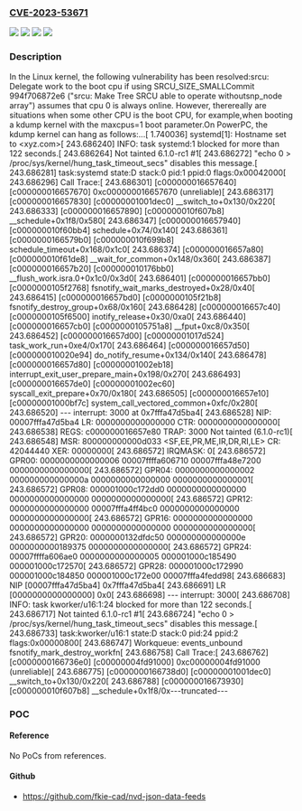 ### [CVE-2023-53671](https://cve.mitre.org/cgi-bin/cvename.cgi?name=CVE-2023-53671)
![](https://img.shields.io/static/v1?label=Product&message=Linux&color=blue)
![](https://img.shields.io/static/v1?label=Version&message=&color=brightgreen)
![](https://img.shields.io/static/v1?label=Version&message=1da177e4c3f41524e886b7f1b8a0c1fc7321cac2%20&color=brightgreen)
![](https://img.shields.io/static/v1?label=Vulnerability&message=n%2Fa&color=blue)

### Description

In the Linux kernel, the following vulnerability has been resolved:srcu: Delegate work to the boot cpu if using SRCU_SIZE_SMALLCommit 994f706872e6 ("srcu: Make Tree SRCU able to operate withoutsnp_node array") assumes that cpu 0 is always online.  However, therereally are situations when some other CPU is the boot CPU, for example,when booting a kdump kernel with the maxcpus=1 boot parameter.On PowerPC, the kdump kernel can hang as follows:...[    1.740036] systemd[1]: Hostname set to <xyz.com>[  243.686240] INFO: task systemd:1 blocked for more than 122 seconds.[  243.686264]       Not tainted 6.1.0-rc1 #1[  243.686272] "echo 0 > /proc/sys/kernel/hung_task_timeout_secs" disables this message.[  243.686281] task:systemd         state:D stack:0     pid:1     ppid:0      flags:0x00042000[  243.686296] Call Trace:[  243.686301] [c000000016657640] [c000000016657670] 0xc000000016657670 (unreliable)[  243.686317] [c000000016657830] [c00000001001dec0] __switch_to+0x130/0x220[  243.686333] [c000000016657890] [c000000010f607b8] __schedule+0x1f8/0x580[  243.686347] [c000000016657940] [c000000010f60bb4] schedule+0x74/0x140[  243.686361] [c0000000166579b0] [c000000010f699b8] schedule_timeout+0x168/0x1c0[  243.686374] [c000000016657a80] [c000000010f61de8] __wait_for_common+0x148/0x360[  243.686387] [c000000016657b20] [c000000010176bb0] __flush_work.isra.0+0x1c0/0x3d0[  243.686401] [c000000016657bb0] [c0000000105f2768] fsnotify_wait_marks_destroyed+0x28/0x40[  243.686415] [c000000016657bd0] [c0000000105f21b8] fsnotify_destroy_group+0x68/0x160[  243.686428] [c000000016657c40] [c0000000105f6500] inotify_release+0x30/0xa0[  243.686440] [c000000016657cb0] [c0000000105751a8] __fput+0xc8/0x350[  243.686452] [c000000016657d00] [c00000001017d524] task_work_run+0xe4/0x170[  243.686464] [c000000016657d50] [c000000010020e94] do_notify_resume+0x134/0x140[  243.686478] [c000000016657d80] [c00000001002eb18] interrupt_exit_user_prepare_main+0x198/0x270[  243.686493] [c000000016657de0] [c00000001002ec60] syscall_exit_prepare+0x70/0x180[  243.686505] [c000000016657e10] [c00000001000bf7c] system_call_vectored_common+0xfc/0x280[  243.686520] --- interrupt: 3000 at 0x7fffa47d5ba4[  243.686528] NIP:  00007fffa47d5ba4 LR: 0000000000000000 CTR: 0000000000000000[  243.686538] REGS: c000000016657e80 TRAP: 3000   Not tainted  (6.1.0-rc1)[  243.686548] MSR:  800000000000d033 <SF,EE,PR,ME,IR,DR,RI,LE>  CR: 42044440  XER: 00000000[  243.686572] IRQMASK: 0[  243.686572] GPR00: 0000000000000006 00007ffffa606710 00007fffa48e7200 0000000000000000[  243.686572] GPR04: 0000000000000002 000000000000000a 0000000000000000 0000000000000001[  243.686572] GPR08: 000001000c172dd0 0000000000000000 0000000000000000 0000000000000000[  243.686572] GPR12: 0000000000000000 00007fffa4ff4bc0 0000000000000000 0000000000000000[  243.686572] GPR16: 0000000000000000 0000000000000000 0000000000000000 0000000000000000[  243.686572] GPR20: 0000000132dfdc50 000000000000000e 0000000000189375 0000000000000000[  243.686572] GPR24: 00007ffffa606ae0 0000000000000005 000001000c185490 000001000c172570[  243.686572] GPR28: 000001000c172990 000001000c184850 000001000c172e00 00007fffa4fedd98[  243.686683] NIP [00007fffa47d5ba4] 0x7fffa47d5ba4[  243.686691] LR [0000000000000000] 0x0[  243.686698] --- interrupt: 3000[  243.686708] INFO: task kworker/u16:1:24 blocked for more than 122 seconds.[  243.686717]       Not tainted 6.1.0-rc1 #1[  243.686724] "echo 0 > /proc/sys/kernel/hung_task_timeout_secs" disables this message.[  243.686733] task:kworker/u16:1   state:D stack:0     pid:24    ppid:2      flags:0x00000800[  243.686747] Workqueue: events_unbound fsnotify_mark_destroy_workfn[  243.686758] Call Trace:[  243.686762] [c0000000166736e0] [c00000004fd91000] 0xc00000004fd91000 (unreliable)[  243.686775] [c0000000166738d0] [c00000001001dec0] __switch_to+0x130/0x220[  243.686788] [c000000016673930] [c000000010f607b8] __schedule+0x1f8/0x---truncated---

### POC

#### Reference
No PoCs from references.

#### Github
- https://github.com/fkie-cad/nvd-json-data-feeds

